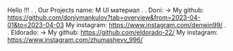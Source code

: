 Hello !!!
.
.
Our Projects name: M UI материал
.
.
Doni: ->
My github: https://github.com/doniymankulov?tab=overview&from=2023-04-01&to=2023-04-03
My instagram: https://www.instagram.com/denwin99/
.
.
Eldorado: ->
My github: https://github.com/eldorado-22/
My instagram: https://www.instagram.com/zhumashevv_996/
